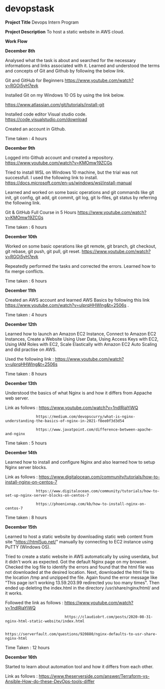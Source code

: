 # devopstask

**Project Title**
Devops Intern Program

**Project Description**
To host a static website in AWS cloud.

**Work Flow**

**December 8th**

Analysed what the task is about and searched for the necessary informations and links associated with it.
Learned and understood the terms and concepts of Git and Github by following the below link.

Git and GitHub for Beginners
https://www.youtube.com/watch?v=RGOj5yH7evk

Installed Git on my Windows 10 OS by using the link below.

https://www.atlassian.com/git/tutorials/install-git

 Installed code editor Visual studio code.
 https://code.visualstudio.com/download
 
Created an account in Github.

Time taken : 4 hours

**December 9th**

 Logged into Github account and created a repository. 
 https://www.youtube.com/watch?v=KMOmw19ZCGs

Tried to install WSL on Windows 10 machine, but the trial was not successfull.
I used the following link to install.
https://docs.microsoft.com/en-us/windows/wsl/install-manual

Learned and worked on some basic operations and git commands like git init, git config, git add, git commit, git log, git ls-files, git status by referring the following link.

Git & GitHub Full Course in 5 Hours
https://www.youtube.com/watch?v=KMOmw19ZCGs

Time taken : 6 hours

**December 10th**

Worked on some basic operations like git remote, git branch, git checkout, git rebase, git push, git pull, git reset.
https://www.youtube.com/watch?v=RGOj5yH7evk

Repeatedly performed the tasks and corrected the errors.
Learned how to fix merge conflicts.

Time taken : 6 hours

**December 11th**

Created an AWS account and learned AWS Basics by following this link https://www.youtube.com/watch?v=ulprqHHWlng&t=2506s .

Time taken : 4 hours

**December 12th**

Learned how to launch an Amazon EC2 Instance, Connect to Amazon EC2 Instances, Create a Website Using User Data, Using Access Keys with EC2, Using IAM Roles with EC2, Scale Elastically with Amazon EC2 Auto Scaling and did practise on AWS.

Used the following link : https://www.youtube.com/watch?v=ulprqHHWlng&t=2506s

Time taken : 8 hours

**December 13th**

Understood the basics of what Nginx is and how it differs from Appache web server.

Link as follows : https://www.youtube.com/watch?v=1ndlRiaYiWQ

                  https://medium.com/devopscurry/what-is-nginx-understanding-the-basics-of-nginx-in-2021-f8ee0f3d3d54
                  
                  https://www.javatpoint.com/difference-between-apache-and-nginx
                  
Time taken : 5 hours

**December 14th**

Learned how to install and configure Nginx and also learned how to setup Nginx server blocks.

Link as follows : https://www.digitalocean.com/community/tutorials/how-to-install-nginx-on-centos-7

                  https://www.digitalocean.com/community/tutorials/how-to-set-up-nginx-server-blocks-on-centos-7
                  
                  https://phoenixnap.com/kb/how-to-install-nginx-on-centos-7

Time taken : 8 hours

**December 15th**

Learned to host a static website by downloading static web content from site "https://html5up.net/" manually by connecting to EC2 instance using PuTTY (Windows OS).

Tried to create a static website in AWS automatically by using userdata, but it didn't work as expected. Got the default Nginx page on my browser.
Checked the log file to identify the errors and found that the html file was not downloaded at the desired location. Next, downloaded the html file to the location /tmp and unzipped the file. Again found the error message like "This page isn’t working 13.59.203.99 redirected you too many times". Then ended up deleting the index.html in the directory /usr/share/nginx/html/ and it works.


Followed the link as follows : https://www.youtube.com/watch?v=1ndlRiaYiWQ

                               https://claudiobrt.com/posts/2020-08-31-nginx-html-static-website/index.html
                               
                               https://serverfault.com/questions/920880/nginx-defaults-to-usr-share-nginx-html
                               
Time Taken : 12 hours

**December 16th**

Started to learn about automation tool and how it differs from each other.

Link as follows : https://www.theserverside.com/answer/Terraform-vs-Ansible-How-do-these-DevOps-tools-differ





































